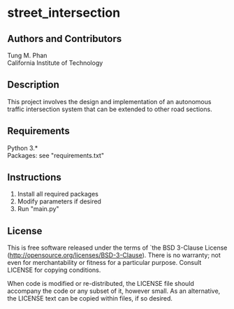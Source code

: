 # street_intersection
## Authors and Contributors
Tung M. Phan <br />
California Institute of Technology <br />
## Description
This project involves the design and implementation of an autonomous traffic intersection system that can be extended to other road sections.
## Requirements
Python 3.* <br />
Packages: see "requirements.txt" <br />
## Instructions
1. Install all required packages
2. Modify parameters if desired
3. Run "main.py"
## License

This is free software released under the terms of `the BSD 3-Clause License
(http://opensource.org/licenses/BSD-3-Clause).  There is no warranty; not even
for merchantability or fitness for a particular purpose.  Consult LICENSE for
copying conditions. <br />

When code is modified or re-distributed, the LICENSE file should accompany the code or any subset of
it, however small.
As an alternative, the LICENSE text can be copied within files, if so desired. <br />
